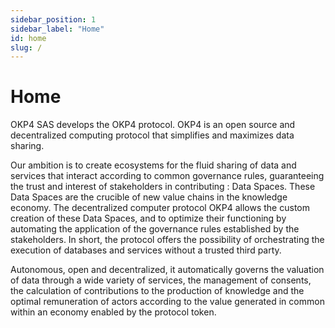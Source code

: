 ```yaml
---
sidebar_position: 1
sidebar_label: "Home"
id: home
slug: /
---
```


# Home

OKP4 SAS develops the OKP4 protocol. OKP4 is an open source and decentralized computing protocol that simplifies and maximizes data sharing.

Our ambition is to create ecosystems for the fluid sharing of data and services that interact according to common governance rules, guaranteeing the trust and interest of stakeholders in contributing : Data Spaces. These Data Spaces are the crucible of new value chains in the knowledge economy.
The decentralized computer protocol OKP4 allows the custom creation of these Data Spaces, and to optimize their functioning by automating the application of the governance rules established by the stakeholders. In short, the protocol offers the possibility of orchestrating the execution of databases and services without a trusted third party.

Autonomous, open and decentralized, it automatically governs the valuation of data through a wide variety of services, the management of consents, the calculation of contributions to the production of knowledge and the optimal remuneration of actors according to the value generated in common within an economy enabled by the protocol token.
